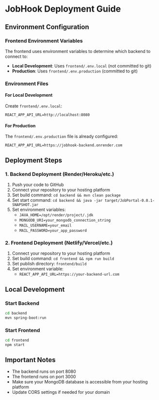 # JobHook Deployment Guide

## Environment Configuration

### Frontend Environment Variables

The frontend uses environment variables to determine which backend to connect to:

- **Local Development**: Uses `frontend/.env.local` (not committed to git)
- **Production**: Uses `frontend/.env.production` (committed to git)

### Environment Files

#### For Local Development
Create `frontend/.env.local`:
```
REACT_APP_API_URL=http://localhost:8080
```

#### For Production
The `frontend/.env.production` file is already configured:
```
REACT_APP_API_URL=https://jobhook-backend.onrender.com
```

## Deployment Steps

### 1. Backend Deployment (Render/Heroku/etc.)

1. Push your code to GitHub
2. Connect your repository to your hosting platform
3. Set build command: `cd backend && mvn clean package`
4. Set start command: `cd backend && java -jar target/JobPortal-0.0.1-SNAPSHOT.jar`
5. Set environment variables:
   - `JAVA_HOME=/opt/render/project/.jdk`
   - `MONGODB_URI=your_mongodb_connection_string`
   - `MAIL_USERNAME=your_email`
   - `MAIL_PASSWORD=your_app_password`

### 2. Frontend Deployment (Netlify/Vercel/etc.)

1. Connect your repository to your hosting platform
2. Set build command: `cd frontend && npm run build`
3. Set publish directory: `frontend/build`
4. Set environment variable:
   - `REACT_APP_API_URL=https://your-backend-url.com`

## Local Development

### Start Backend
```bash
cd backend
mvn spring-boot:run
```

### Start Frontend
```bash
cd frontend
npm start
```

## Important Notes

- The backend runs on port 8080
- The frontend runs on port 3000
- Make sure your MongoDB database is accessible from your hosting platform
- Update CORS settings if needed for your domain
